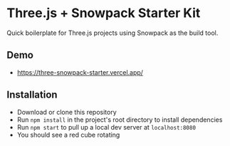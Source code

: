 # Three.js + Snowpack Starter Kit

Quick boilerplate for Three.js projects using Snowpack as the build tool.

## Demo

- https://three-snowpack-starter.vercel.app/

## Installation

- Download or clone this repository
- Run `npm install` in the project's root directory to install dependencies
- Run `npm start` to pull up a local dev server at `localhost:8080`
- You should see a red cube rotating